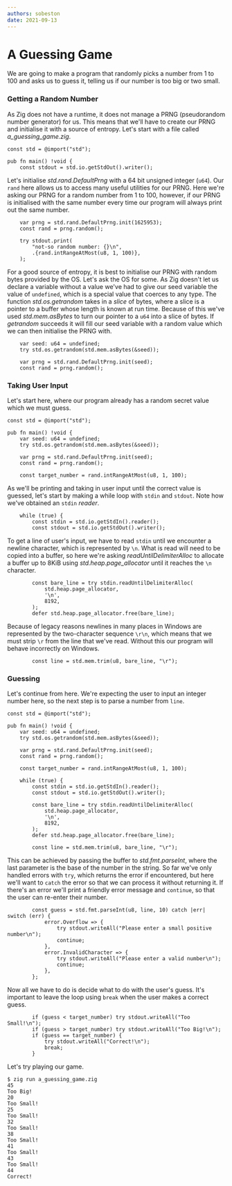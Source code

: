 ```yaml
---
authors: sobeston
date: 2021-09-13
---
```


# A Guessing Game

We are going to make a program that randomly picks a number from 1 to 100 and asks us to guess it, telling us if our number is too big or two small.

### Getting a Random Number

As Zig does not have a runtime, it does not manage a PRNG (pseudorandom number generator) for us. This means that we'll have to create our PRNG and initialise it with a source of entropy. Let's start with a file called *a_guessing_game.zig*.

```zig
const std = @import("std");

pub fn main() !void {
    const stdout = std.io.getStdOut().writer();

```

Let's initialise *std.rand.DefaultPrng* with a 64 bit unsigned integer (`u64`). Our `rand` here allows us to access many useful utilities for our PRNG. Here we're asking our PRNG for a random number from 1 to 100, however, if our PRNG is initialised with the same number every time our program will always print out the same number.

```zig
    var prng = std.rand.DefaultPrng.init(1625953);
    const rand = prng.random();

    try stdout.print(
        "not-so random number: {}\n",
        .{rand.intRangeAtMost(u8, 1, 100)},
    );
```

For a good source of entropy, it is best to initialise our PRNG with random bytes provided by the OS. Let's ask the OS for some. As Zig doesn't let us declare a variable without a value we've had to give our seed variable the value of `undefined`, which is a special value that coerces to any type. The function *std.os.getrandom* takes in a *slice* of bytes, where a slice is a pointer to a buffer whose length is known at run time. Because of this we've used *std.mem.asBytes* to turn our pointer to a `u64` into a slice of bytes. If *getrandom* succeeds it will fill our seed variable with a random value which we can then initialise the PRNG with.

```zig
    var seed: u64 = undefined;
    try std.os.getrandom(std.mem.asBytes(&seed));

    var prng = std.rand.DefaultPrng.init(seed);
    const rand = prng.random();
```

### Taking User Input

Let's start here, where our program already has a random secret value which we must guess.

```zig
const std = @import("std");

pub fn main() !void {
    var seed: u64 = undefined;
    try std.os.getrandom(std.mem.asBytes(&seed));

    var prng = std.rand.DefaultPrng.init(seed);
    const rand = prng.random();

    const target_number = rand.intRangeAtMost(u8, 1, 100);

```

As we'll be printing and taking in user input until the correct value is guessed, let's start by making a while loop with `stdin` and `stdout`. Note how we've obtained an `stdin` *reader*.

```zig
    while (true) {
        const stdin = std.io.getStdIn().reader();
        const stdout = std.io.getStdOut().writer();
```

To get a line of user's input, we have to read `stdin` until we encounter a newline character, which is represented by `\n`. What is read will need to be copied into a buffer, so here we're asking *readUntilDelimiterAlloc* to allocate a buffer up to 8KiB using *std.heap.page_allocator* until it reaches the `\n` character.

```zig
        const bare_line = try stdin.readUntilDelimiterAlloc(
            std.heap.page_allocator,
            '\n',
            8192,
        );
        defer std.heap.page_allocator.free(bare_line);
```

Because of legacy reasons newlines in many places in Windows are represented by the two-character sequence `\r\n`, which means that we must strip `\r` from the line that we've read. Without this our program will behave incorrectly on Windows.

```zig
        const line = std.mem.trim(u8, bare_line, "\r");
```

### Guessing

Let's continue from here. We're expecting the user to input an integer number here, so the next step is to parse a number from `line`. 

```zig
const std = @import("std");

pub fn main() !void {
    var seed: u64 = undefined;
    try std.os.getrandom(std.mem.asBytes(&seed));

    var prng = std.rand.DefaultPrng.init(seed);
    const rand = prng.random();

    const target_number = rand.intRangeAtMost(u8, 1, 100);

    while (true) {
        const stdin = std.io.getStdIn().reader();
        const stdout = std.io.getStdOut().writer();

        const bare_line = try stdin.readUntilDelimiterAlloc(
            std.heap.page_allocator,
            '\n',
            8192,
        );
        defer std.heap.page_allocator.free(bare_line);

        const line = std.mem.trim(u8, bare_line, "\r");

```

This can be achieved by passing the buffer to *std.fmt.parseInt*, where the last parameter is the base of the number in the string. So far we've only handled errors with `try`, which returns the error if encountered, but here we'll want to `catch` the error so that we can process it without returning it. If there's an error we'll print a friendly error message and `continue`, so that the user can re-enter their number.

```zig
        const guess = std.fmt.parseInt(u8, line, 10) catch |err| switch (err) {
            error.Overflow => {
                try stdout.writeAll("Please enter a small positive number\n");
                continue;
            },
            error.InvalidCharacter => {
                try stdout.writeAll("Please enter a valid number\n");
                continue;
            },
        };
```

Now all we have to do is decide what to do with the user's guess. It's important to leave the loop using `break` when the user makes a correct guess.

```zig
        if (guess < target_number) try stdout.writeAll("Too Small!\n");
        if (guess > target_number) try stdout.writeAll("Too Big!\n");
        if (guess == target_number) {
            try stdout.writeAll("Correct!\n");
            break;
        }
```

Let's try playing our game.

```console
$ zig run a_guessing_game.zig 
45
Too Big!
20
Too Small!
25
Too Small!
32
Too Small!
38
Too Small!
41
Too Small!
43
Too Small!
44
Correct!
```
